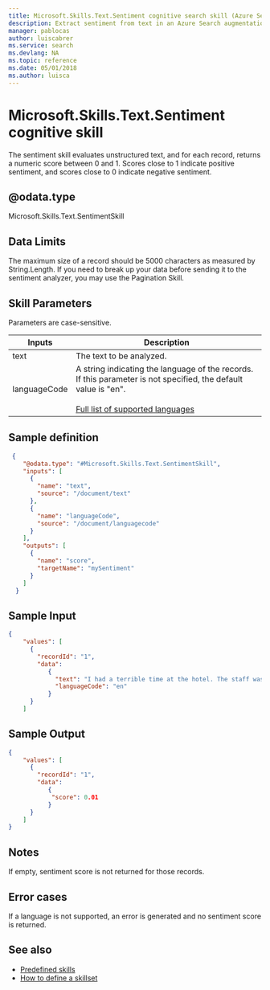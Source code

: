 ```yaml
---
title: Microsoft.Skills.Text.Sentiment cognitive search skill (Azure Search) | Microsoft Docs
description: Extract sentiment from text in an Azure Search augmentation pipeline.
manager: pablocas
author: luiscabrer
ms.service: search
ms.devlang: NA
ms.topic: reference
ms.date: 05/01/2018
ms.author: luisca
---
```


#	Microsoft.Skills.Text.Sentiment cognitive skill

The sentiment skill evaluates unstructured text, and for each record, returns a numeric score between 0 and 1. Scores close to 1 indicate positive sentiment, and scores close to 0 indicate negative sentiment.

## @odata.type  
Microsoft.Skills.Text.SentimentSkill

## Data Limits
The maximum size of a record should be 5000 characters as measured by String.Length. If you need to break up your data before sending it to the sentiment analyzer, you may use the Pagination Skill.


## Skill Parameters

Parameters are case-sensitive.

| Inputs	 | Description |
|--------------------|-------------|
| text | The text to be analyzed.|
| languageCode	|  A string indicating the language of the records. If this parameter is not specified, the default value is "en". <br/><br/>[Full list of supported languages](https://docs.microsoft.com/azure/cognitive-services/text-analytics/text-analytics-supported-languages)|

##	Sample definition

```json
 {
    "@odata.type": "#Microsoft.Skills.Text.SentimentSkill",
    "inputs": [
      {
        "name": "text",
        "source": "/document/text"
      },
      {
        "name": "languageCode",
        "source": "/document/languagecode" 
      }
    ],
    "outputs": [
      {
        "name": "score",
        "targetName": "mySentiment"
      }
    ]
  }
```

##	Sample Input

```json
{
    "values": [
      {
        "recordId": "1",
        "data":
           {
             "text": "I had a terrible time at the hotel. The staff was rude and the food was awful.",
             "languageCode": "en"
           }
      }
    ]
```


##	Sample Output

```json
{
    "values": [
      {
        "recordId": "1",
        "data":
           {
            "score": 0.01 
           }
      }
    ]
}
```

## Notes

If empty, sentiment score is not returned for those records.


## Error cases
If a language is not supported, an error is generated and no sentiment score is returned.

## See also

+ [Predefined skills](cognitive-search-predefined-skills.md)
+ [How to define a skillset](cognitive-search-defining-skillset.md)